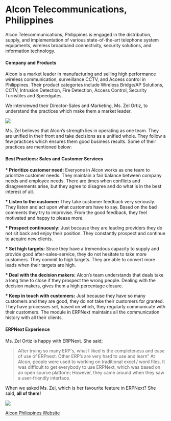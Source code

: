 # Alcon Telecommunications, Philippines

Alcon Telecommunications, Philippines is engaged in the distribution, supply, and implementation of various state-of-the-art telephone system equipments, wireless broadband connectivity, security solutions, and information technology.
#### Company and Products

Alcon is a market leader in manufacturing and selling high performance
wireless communication, surveillance CCTV, and Access control in Philippines. Their product categories include Wireless Bridge/AP Solutions, CCTV, Intrusion Detection, Fire Detection, Access Control, Security Turnstiles and Speedgates.

We interviewed their Director-Sales and Marketing, Ms. Zel Ortiz, to
understand the practices which make them a market leader.

![](/assets/erpnext_com/images/stories/zel-ortiz.png)

Ms. Zel believes that Alcon’s strength lies in operating as one team. They are
unified in their front and take decisions as a unified whole. They follow a
few practices which ensures them good business results. Some of their
practices are mentioned below:

#### Best Practices: Sales and Customer Services

__* Prioritize customer need:__ Everyone in Alcon works as one team to prioritize customer needs. They maintain a fair balance between company needs and employee needs. There are times when conflicts and disagreements arise, but they agree to disagree and do what is in the best interest of all.

__* Listen to the customer:__ They take customer feedback very seriously. They listen and act upon what customers have to say. Based on the bad comments they try to improvise. From the good feedback, they feel motivated and happy to please more.

__* Prospect continuously:__ Just because they are leading providers they do not sit back and enjoy their position. They constantly prospect and continue to acquire new clients.

__* Set high targets:__ Since they have a tremendous capacity to supply and provide good after-sales-service, they do not hesitate to take more customers. They commit to high targets. They are able to convert more leads when their targets are high.

__* Deal with the decision makers:__ Alcon’s team understands that deals take a long time to close if they prospect the wrong people. Dealing with the decision makers, gives them a high percentage closure.

__* Keep in touch with customers:__ Just because they have so many customers and they are good, they do not take their customers for granted. They have processes set, based on which, they regularly communicate with their customers. The module in ERPNext maintains all the communication history with all their clients.

#### ERPNext Experience

Ms. Zel Ortiz is happy with ERPNext. She said;

> After trying so many ERP's, what I liked is the completeness and ease of use of ERPnext. Other ERP’s are very hard to use and learn” At Alcon, people were used to working on traditional excel / word files. It was difficult to get everybody to use ERPNext, which was based on an open source platform; However, they came around when they saw a user-friendly interface.

When we asked Ms. Zel, which is her favourite feature in ERPNext? She said,
**all of them!**


![](/assets/erpnext_com/images/stories/alcon-logo.png)

[Alcon Philippines Website](http://www.alconphils.com/)

